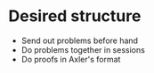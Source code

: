 # Desired structure
* Send out problems before hand
* Do problems together in sessions
* Do proofs in Axler's format
